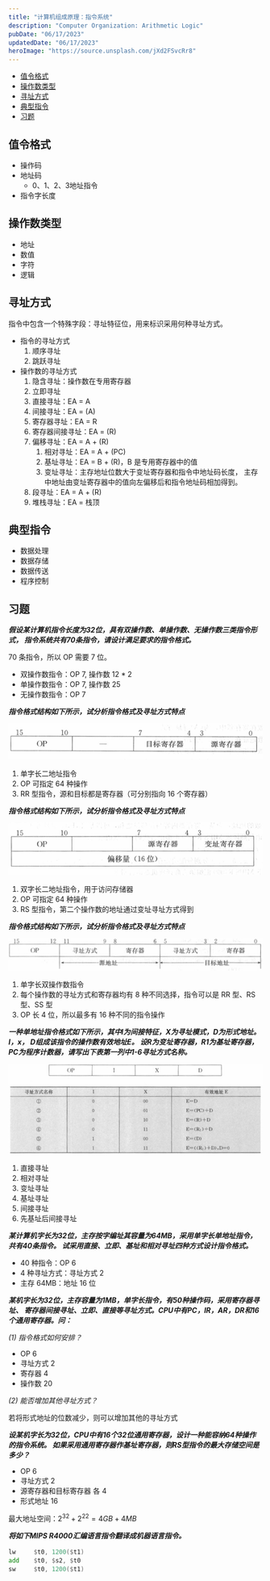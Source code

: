 ```yaml
---
title: "计算机组成原理：指令系统"
description: "Computer Organization: Arithmetic Logic"
pubDate: "06/17/2023"
updatedDate: "06/17/2023"
heroImage: "https://source.unsplash.com/jXd2FSvcRr8"
---
```


<!--toc:start-->

- [值令格式](#值令格式)
- [操作数类型](#操作数类型)
- [寻址方式](#寻址方式)
- [典型指令](#典型指令)
- [习题](#习题)
<!--toc:end-->

## 值令格式

- 操作码
- 地址码
  - 0、1、2、3地址指令
- 指令字长度

## 操作数类型

- 地址
- 数值
- 字符
- 逻辑

## 寻址方式

指令中包含一个特殊字段：寻址特征位，用来标识采用何种寻址方式。

- 指令的寻址方式
  1. 顺序寻址
  2. 跳跃寻址
- 操作数的寻址方式
  1. 隐含寻址：操作数在专用寄存器
  2. 立即寻址
  3. 直接寻址：EA = A
  4. 间接寻址：EA = (A)
  5. 寄存器寻址：EA = R
  6. 寄存器间接寻址：EA = (R)
  7. 偏移寻址：EA = A + (R)
     1. 相对寻址：EA = A + (PC)
     2. 基址寻址：EA = B + (R)，B 是专用寄存器中的值
     3. 变址寻址：主存地址位数大于变址寄存器和指令中地址码长度，
        主存中地址由变址寄存器中的值向左偏移后和指令地址码相加得到。
  8. 段寻址：EA = A + (R)
  9. 堆栈寻址：EA = 栈顶

## 典型指令

- 数据处理
- 数据存储
- 数据传送
- 程序控制

## 习题

**_假设某计算机指令长度为32位，具有双操作数、单操作数、无操作数三类指令形式，
指令系统共有70条指令，请设计满足要求的指令格式。_**

70 条指令，所以 OP 需要 7 位。

- 双操作数指令：OP 7, 操作数 12 \* 2
- 单操作数指令：OP 7, 操作数 25
- 无操作数指令：OP 7

**_指令格式结构如下所示，试分析指令格式及寻址方式特点_**

![](../../../assets/computer_organization/c4p1.png)

1. 单字长二地址指令
2. OP 可指定 64 种操作
3. RR 型指令，源和目标都是寄存器（可分别指向 16 个寄存器）

**_指令格式结构如下所示，试分析指令格式及寻址方式特点_**

![](../../../assets/computer_organization/c4p2.png)

1. 双字长二地址指令，用于访问存储器
2. OP 可指定 64 种操作
3. RS 型指令，第二个操作数的地址通过变址寻址方式得到

**_指令格式结构如下所示，试分析指令格式及寻址方式特点_**

![](../../../assets/computer_organization/c4p3.jpeg)

1. 单字长双操作数指令
2. 每个操作数的寻址方式和寄存器均有 8 种不同选择，指令可以是 RR 型、RS 型、SS 型
3. OP 长 4 位，所以最多有 16 种不同的指令操作

**_一种单地址指令格式如下所示，其中I为间接特征，X为寻址模式，D为形式地址。
I，x，&nbsp;D组成该指令的操作数有效地址E。
设R为变址寄存器，R1为基址寄存器，PC为程序计数器，请写出下表第一列中1-6寻址方式名称。_**

![](../../../assets/computer_organization/c4p4.jpeg)

1. 直接寻址
2. 相对寻址
3. 变址寻址
4. 基址寻址
5. 间接寻址
6. 先基址后间接寻址

**_某计算机字长为32位，主存按字编址其容量为64MB，采用单字长单地址指令，共有40条指令。
试采用直接、立即、基址和相对寻址四种方式设计指令格式。_**

- 40 种指令：OP 6
- 4 种寻址方式：寻址方式 2
- 主存 64MB：地址 16 位

**_某机字长为32位，主存容量为1MB，单字长指令，有50种操作码，采用寄存器寻址、
寄存器间接寻址、立即、直接等寻址方式。CPU中有PC，IR，AR，DR和16个通用寄存器。问：_**

_(1) 指令格式如何安排？_

- OP 6
- 寻址方式 2
- 寄存器 4
- 操作数 20

_(2) 能否增加其他寻址方式？_

若将形式地址的位数减少，则可以增加其他的寻址方式

**_设某机字长为32位，CPU中有16个32位通用寄存器，设计一种能容纳64种操作的指令系统。
如果采用通用寄存器作基址寄存器，则RS型指令的最大存储空间是多少？_**

- OP 6
- 寻址方式 2
- 源寄存器和目标寄存器 各 4
- 形式地址 16

最大地址空间：$2^{32} + 2^{22} = 4GB + 4MB$

**_将如下MIPS R4000汇编语言指令翻译成机器语言指令。_**

```asm
lw     $t0, 1200($t1)
add    $t0, $s2, $t0
sw     $t0, 1200($t1)
```
